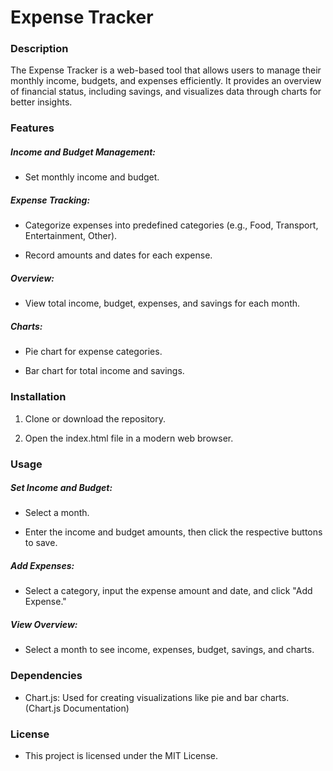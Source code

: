 # Expense Tracker #

### Description ###

The Expense Tracker is a web-based tool that allows users to manage their monthly income, budgets, and expenses efficiently. It provides an overview of financial status, including savings, and visualizes data through charts for better insights.

### Features ###

##### Income and Budget Management: #####

* Set monthly income and budget.

##### Expense Tracking: #####

* Categorize expenses into predefined categories (e.g., Food, Transport, Entertainment, Other).

* Record amounts and dates for each expense.

##### Overview: #####

* View total income, budget, expenses, and savings for each month.

##### Charts: #####

* Pie chart for expense categories.

* Bar chart for total income and savings.

### Installation ###

1. Clone or download the repository.

2. Open the index.html file in a modern web browser.

### Usage ###

##### Set Income and Budget: #####

* Select a month.

* Enter the income and budget amounts, then click the respective buttons to save.

##### Add Expenses: #####

* Select a category, input the expense amount and date, and click "Add Expense."

##### View Overview: #####

* Select a month to see income, expenses, budget, savings, and charts.

### Dependencies ###

* Chart.js: Used for creating visualizations like pie and bar charts. (Chart.js Documentation)

### License ###

* This project is licensed under the MIT License.